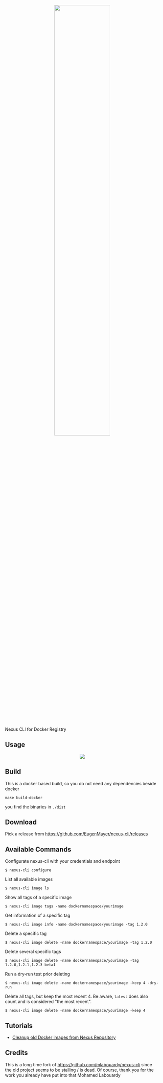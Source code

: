 <div align="center">
<img src="logo.png" width="60%"/>
</div>

Nexus CLI for Docker Registry

## Usage

<div align="center">
<img src="example.png"/>
</div>

## Build

This is a docker based build, so you do not need any dependencies beside docker

```console
make build-docker
```

you find the binaries in `./dist`

## Download

Pick a release from https://github.com/EugenMayer/nexus-cli/releases

## Available Commands

Configurate nexus-cli with your credentials and endpoint
```
$ nexus-cli configure
```

List all available images
```
$ nexus-cli image ls
```

Show all tags of a specific image
```
$ nexus-cli image tags -name dockernamespace/yourimage
```

Get information of a specific tag
```
$ nexus-cli image info -name dockernamespace/yourimage -tag 1.2.0
```

Delete a specific tag
```
$ nexus-cli image delete -name dockernamespace/yourimage -tag 1.2.0
```

Delete several specific tags
```
$ nexus-cli image delete -name dockernamespace/yourimage -tag 1.2.0,1.2.1,1.2.3-beta1
```

Run a dry-run test prior deleting
```
$ nexus-cli image delete -name dockernamespace/yourimage -keep 4 -dry-run
```


Delete all tags, but keep the most recent 4. Be aware, `latest` does also count and is considered "the most recent".
```
$ nexus-cli image delete -name dockernamespace/yourimage -keep 4
```


## Tutorials

* [Cleanup old Docker images from Nexus Repository](http://www.blog.labouardy.com/cleanup-old-docker-images-from-nexus-repository/)

## Credits

This is a long time fork of https://github.com/mlabouardy/nexus-cli since the old project seems to be stalling / is dead.
Of course, thank you for the work you already have put into that Mohamed Labouardy